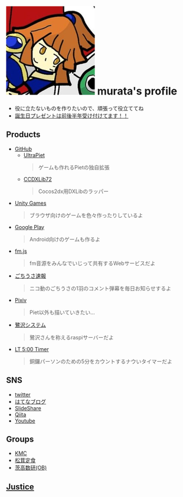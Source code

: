 # ![1](/me.jpg) murata's profile
- 役に立たないものを作りたいので、頑張って役立ててね
- [<i class="fa fa-amazon"></i> 誕生日プレゼントは前後半年受け付けてます！！](http://amzn.asia/4n4xnzC)



## Products

- [<i class="fa fa-github"></i> GitHub](https://github.com/Muratam)
  - [UltraPiet](https://github.com/Muratam/UltraPiet)
    > ゲームも作れるPietの独自拡張
  - [CCDXLib72](https://github.com/Muratam/CCDxLib72)
    > Cocos2dx用DXLibのラッパー
- [<i class="fa fa-gamepad"></i> Unity Games](https://unityroom.com/users/qaeo2r0p8369k57ynumc)
  > ブラウザ向けのゲームを色々作ったりしているよ
- [<i class="fa fa-android"></i> Google Play ](https://play.google.com/store/apps/developer?id=Murata72&hl=ja)
  > Android向けのゲームも作るよ
- [<i class="fa fa-play"></i> fm.js](http://muratam.0am.jp/fm/)
  > fm音源をみんなでいじって共有するWebサービスだよ
- [<i class="fa fa-twitter"></i> ごちうさ速報](https://twitter.com/gochiusa_sokuho)
  > ニコ動のごちうさの1羽のコメント弾幕を毎日お知らせするよ
- [<i class="fa fa-image"></i> Pixiv](https://pixiv.me/paradigm_9)
  > Piet以外も描いていきたい…
- [<i class="fa fa-image"></i> 鷺沢システム](http://sagisawa.0am.jp/)
  > 鷺沢さんを称えるraspiサーバーだよ
- [<i class="fa fa-hourglass"></i> LT 5:00 Timer](./lt_timer/)
  > 銅鑼パーソンのための5分をカウントするナウいタイマーだよ


## SNS

- [<i class="fa fa-twitter"></i> twitter](https://twitter.com/paradigm_9)
- [<i class="fa fa-question-circle"></i> はてなブログ](http://chy72.hatenablog.com/)
- [<i class="fa fa-slideshare"></i> SlideShare](https://www.slideshare.net/CHY72)
- [<i class="fa fa-quora"></i> Qiita](http://qiita.com/paradigm_9)
- [<i class="fa fa-youtube-play"></i> Youtube](https://www.youtube.com/channel/UCwwhYKrXXHpEXoZW4Zdtsdg)



## Groups

- [<i class="fa fa-users"></i> KMC](https://www.kmc.gr.jp/members/)
- [<i class="fa fa-users"></i> 松茸定食](http://matsutei.web.fc2.com/product.html)
- [<i class="fa fa-users"></i> 茨高数研(OB)](https://play.google.com/store/apps/developer?id=%E8%8C%A8%E6%9C%A8%E9%AB%98%E6%A0%A1%E6%95%B0%E5%AD%A6%E7%A0%94%E7%A9%B6%E9%83%A8%EF%BC%81)


## [Justice](/justice/)
